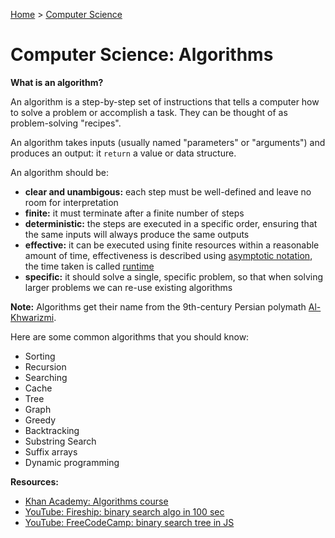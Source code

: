 [Home](../../README.md) > [Computer Science](./README.md)

# Computer Science: Algorithms

**What is an algorithm?**

An algorithm is a step-by-step set of instructions that tells a computer how to solve a problem or accomplish a task. They can be thought of as problem-solving "recipes".

An algorithm takes inputs (usually named "parameters" or "arguments") and produces an output: it `return` a value or data structure.

An algorithm should be:
- **clear and unambigous:** each step must be well-defined and leave no room for interpretation
- **finite:** it must terminate after a finite number of steps
- **deterministic:** the steps are executed in a specific order, ensuring that the same inputs will always produce the same outputs
- **effective:** it can be executed using finite resources within a reasonable amount of time, effectiveness is described using [asymptotic notation](./asymptotic-notation.md), the time taken is called [runtime](./asymptotic-notation.md#runtime)
- **specific:** it should solve a single, specific problem, so that when solving larger problems we can re-use existing algorithms

**Note:** Algorithms get their name from the 9th-century Persian polymath [Al-Khwarizmi](https://en.wikipedia.org/wiki/Muhammad_ibn_Musa_al-Khwarizmi).

Here are some common algorithms that you should know:
- Sorting
- Recursion
- Searching
- Cache
- Tree
- Graph
- Greedy
- Backtracking
- Substring Search
- Suffix arrays
- Dynamic programming

<!-- 
## Sorting Algorithms
## Recursion Algorithms
## Searching Algorithms
## Cache Algorithms
## Tree Algorithms
## Graph Algorithms
## Greedy Algorithms
## Backtracking Algorithms
## Substring Search Algorithms
## Suffix arrays Algorithms
## Dynamic Programming
## Parsing algorithms: https://en.wikipedia.org/wiki/Category:Parsing_algorithms
-->


**Resources:**
- [Khan Academy: Algorithms course](https://www.khanacademy.org/computing/computer-science/algorithms)
- [YouTube: Fireship: binary search algo in 100 sec](https://www.youtube.com/watch?v=MFhxShGxHWc)
- [YouTube: FreeCodeCamp: binary search tree in JS](https://www.youtube.com/watch?v=5cU1ILGy6dM)
